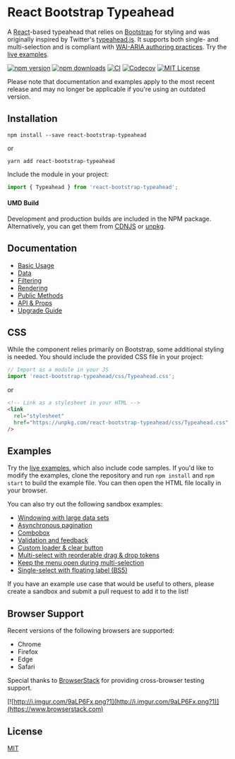 # React Bootstrap Typeahead

A [React](https://reactjs.org/)-based typeahead that relies on [Bootstrap](https://getbootstrap.com/) for styling and was originally inspired by Twitter's [typeahead.js](https://github.com/twitter/typeahead.js). It supports both single- and multi-selection and is compliant with [WAI-ARIA authoring practices](https://www.w3.org/TR/wai-aria-practices-1.1/#combobox). Try the [live examples](http://ericgio.github.io/react-bootstrap-typeahead/).

[![npm version](https://img.shields.io/npm/v/react-bootstrap-typeahead.svg?style=flat-square)](https://www.npmjs.com/package/react-bootstrap-typeahead)
[![npm downloads](https://img.shields.io/npm/dm/react-bootstrap-typeahead.svg?style=flat-square)](https://www.npmjs.com/package/react-bootstrap-typeahead)
[![CI](https://github.com/ericgio/react-bootstrap-typeahead/actions/workflows/ci.yml/badge.svg)](https://github.com/ericgio/react-bootstrap-typeahead/actions/workflows/ci.yml)
[![Codecov](https://img.shields.io/codecov/c/github/ericgio/react-bootstrap-typeahead?label=Codecov&logo=codecov&style=flat-square)](https://app.codecov.io/gh/ericgio/react-bootstrap-typeahead/)
[![MIT License](https://flat.badgen.net/github/license/ericgio/react-bootstrap-typeahead)](LICENSE.md)

Please note that documentation and examples apply to the most recent release and may no longer be applicable if you're using an outdated version.

## Installation

```
npm install --save react-bootstrap-typeahead
```

or

```
yarn add react-bootstrap-typeahead
```

Include the module in your project:

```jsx
import { Typeahead } from 'react-bootstrap-typeahead';
```

#### UMD Build

Development and production builds are included in the NPM package. Alternatively, you can get them from [CDNJS](https://cdnjs.com/libraries/react-bootstrap-typeahead) or [unpkg](https://unpkg.com/react-bootstrap-typeahead/).

## Documentation

- [Basic Usage](docs/Usage.md)
- [Data](docs/Data.md)
- [Filtering](docs/Filtering.md)
- [Rendering](docs/Rendering.md)
- [Public Methods](docs/Methods.md)
- [API & Props](docs/API.md)
- [Upgrade Guide](docs/Upgrading.md)

## CSS

While the component relies primarily on Bootstrap, some additional styling is needed. You should include the provided CSS file in your project:

```js
// Import as a module in your JS
import 'react-bootstrap-typeahead/css/Typeahead.css';
```

or

```html
<!-- Link as a stylesheet in your HTML -->
<link
  rel="stylesheet"
  href="https://unpkg.com/react-bootstrap-typeahead/css/Typeahead.css"
/>
```

## Examples

Try the [live examples](http://ericgio.github.io/react-bootstrap-typeahead/), which also include code samples. If you'd like to modify the examples, clone the repository and run `npm install` and `npm start` to build the example file. You can then open the HTML file locally in your browser.

You can also try out the following sandbox examples:

- [Windowing with large data sets](https://codesandbox.io/p/sandbox/stoic-river-4q1yjrzrn0)
- [Asynchronous pagination](https://codesandbox.io/p/sandbox/heuristic-pateu-zfjwjq)
- [Combobox](https://codesandbox.io/p/sandbox/friendly-bose-kkmyd)
- [Validation and feedback](https://codesandbox.io/p/sandbox/amazing-mendeleev-4w01px4z6x)
- [Custom loader & clear button](https://codesandbox.io/p/sandbox/practical-jang-gn3kn)
- [Multi-select with reorderable drag & drop tokens](https://codesandbox.io/p/sandbox/misty-water-u43sf)
- [Keep the menu open during multi-selection](https://codesandbox.io/p/sandbox/eloquent-germain-nr2y4)
- [Single-select with floating label (BS5)](https://codesandbox.io/p/sandbox/upbeat-paper-8c2j6b)

If you have an example use case that would be useful to others, please create a sandbox and submit a pull request to add it to the list!

## Browser Support

Recent versions of the following browsers are supported:

- Chrome
- Firefox
- Edge
- Safari

Special thanks to [BrowserStack](https://www.browserstack.com) for providing cross-browser testing support.

[![http://i.imgur.com/9aLP6Fx.png?1](http://i.imgur.com/9aLP6Fx.png?1)](https://www.browserstack.com)

## License

[MIT](https://github.com/ericgio/react-bootstrap-typeahead/blob/master/LICENSE.md)

